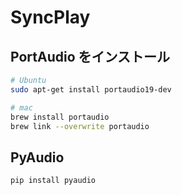 # SyncPlay

## PortAudio をインストール

```bash
# Ubuntu
sudo apt-get install portaudio19-dev

# mac
brew install portaudio
brew link --overwrite portaudio
```

## PyAudio

```
pip install pyaudio
```
